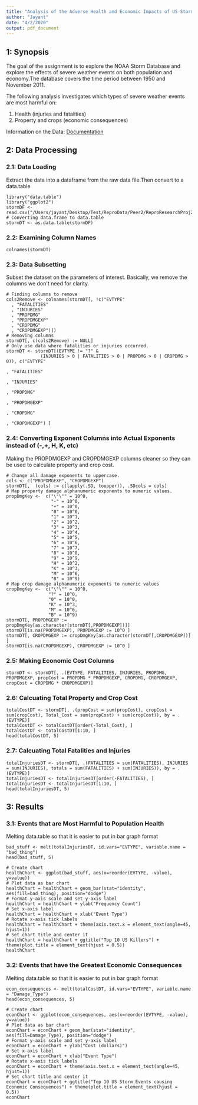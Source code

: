 ```yaml
---
title: "Analysis of the Adverse Health and Economic Impacts of US Storms"
author: "Jayant"
date: "4/2/2020"
output: pdf_document
---
```


## 1: Synopsis
The goal of the assignment is to explore the NOAA Storm Database and explore the effects of severe weather events on both population and economy.The database covers the time period between 1950 and November 2011.

The following analysis investigates which types of severe weather events are most harmful on:

1. Health (injuries and fatalities) 
2. Property and crops (economic consequences)

Information on the Data: [Documentation](https://d396qusza40orc.cloudfront.net/repdata%2Fpeer2_doc%2Fpd01016005curr.pdf)

## 2: Data Processing

### 2.1: Data Loading

Extract the data into a dataframe from the raw data file.Then convert to a data.table
```{r DataLoading}
library("data.table")
library("ggplot2")
stormDF <- read.csv("/Users/jayant/Desktop/Test/ReproData/Peer2/ReproResearchProj2/repdata_data_StormData.csv.bz2")
# Converting data.frame to data.table
stormDT <- as.data.table(stormDF)
```

### 2.2: Examining Column Names

```{r ColumnNames}
colnames(stormDT)
```

### 2.3: Data Subsetting

Subset the dataset on the parameters of interest. Basically, we remove the columns we don't need for clarity. 
```{r DataSubsetting, results="hide"}
# Finding columns to remove
cols2Remove <- colnames(stormDT[, !c("EVTYPE"
  , "FATALITIES"
  , "INJURIES"
  , "PROPDMG"
  , "PROPDMGEXP"
  , "CROPDMG"
  , "CROPDMGEXP")])
# Removing columns
stormDT[, c(cols2Remove) := NULL]
# Only use data where fatalities or injuries occurred.  
stormDT <- stormDT[(EVTYPE != "?" & 
             (INJURIES > 0 | FATALITIES > 0 | PROPDMG > 0 | CROPDMG > 0)), c("EVTYPE"
                                                                            , "FATALITIES"
                                                                            , "INJURIES"
                                                                            , "PROPDMG"
                                                                            , "PROPDMGEXP"
                                                                            , "CROPDMG"
                                                                            , "CROPDMGEXP") ]
```

### 2.4: Converting Exponent Columns into Actual Exponents instead of (-,+, H, K, etc)

Making the PROPDMGEXP and CROPDMGEXP columns cleaner so they can be used to calculate property and crop cost.
```{r CorrectingExponents, results="hide"}
# Change all damage exponents to uppercase.
cols <- c("PROPDMGEXP", "CROPDMGEXP")
stormDT[,  (cols) := c(lapply(.SD, toupper)), .SDcols = cols]
# Map property damage alphanumeric exponents to numeric values.
propDmgKey <-  c("\"\"" = 10^0,
                 "-" = 10^0, 
                 "+" = 10^0,
                 "0" = 10^0,
                 "1" = 10^1,
                 "2" = 10^2,
                 "3" = 10^3,
                 "4" = 10^4,
                 "5" = 10^5,
                 "6" = 10^6,
                 "7" = 10^7,
                 "8" = 10^8,
                 "9" = 10^9,
                 "H" = 10^2,
                 "K" = 10^3,
                 "M" = 10^6,
                 "B" = 10^9)
# Map crop damage alphanumeric exponents to numeric values
cropDmgKey <-  c("\"\"" = 10^0,
                "?" = 10^0, 
                "0" = 10^0,
                "K" = 10^3,
                "M" = 10^6,
                "B" = 10^9)
stormDT[, PROPDMGEXP := propDmgKey[as.character(stormDT[,PROPDMGEXP])]]
stormDT[is.na(PROPDMGEXP), PROPDMGEXP := 10^0 ]
stormDT[, CROPDMGEXP := cropDmgKey[as.character(stormDT[,CROPDMGEXP])] ]
stormDT[is.na(CROPDMGEXP), CROPDMGEXP := 10^0 ]
```

### 2.5: Making Economic Cost Columns

```{r EconomicCostColumns}
stormDT <- stormDT[, .(EVTYPE, FATALITIES, INJURIES, PROPDMG, PROPDMGEXP, propCost = PROPDMG * PROPDMGEXP, CROPDMG, CROPDMGEXP, cropCost = CROPDMG * CROPDMGEXP)]
```

### 2.6: Calcuating Total Property and Crop Cost

```{r TotalPropertyCropCost}
totalCostDT <- stormDT[, .(propCost = sum(propCost), cropCost = sum(cropCost), Total_Cost = sum(propCost) + sum(cropCost)), by = .(EVTYPE)]
totalCostDT <- totalCostDT[order(-Total_Cost), ]
totalCostDT <- totalCostDT[1:10, ]
head(totalCostDT, 5)
```

### 2.7: Calcuating Total Fatalities and Injuries

```{r TotalFatalitiesInjuriesCalc}
totalInjuriesDT <- stormDT[, .(FATALITIES = sum(FATALITIES), INJURIES = sum(INJURIES), totals = sum(FATALITIES) + sum(INJURIES)), by = .(EVTYPE)]
totalInjuriesDT <- totalInjuriesDT[order(-FATALITIES), ]
totalInjuriesDT <- totalInjuriesDT[1:10, ]
head(totalInjuriesDT, 5)
```

## 3: Results

### 3.1: Events that are Most Harmful to Population Health

Melting data.table so that it is easier to put in bar graph format 
```{r HealthResults}
bad_stuff <- melt(totalInjuriesDT, id.vars="EVTYPE", variable.name = "bad_thing")
head(bad_stuff, 5)
```

```{r healthChart}
# Create chart
healthChart <- ggplot(bad_stuff, aes(x=reorder(EVTYPE, -value), y=value))
# Plot data as bar chart
healthChart = healthChart + geom_bar(stat="identity", aes(fill=bad_thing), position="dodge")
# Format y-axis scale and set y-axis label
healthChart = healthChart + ylab("Frequency Count") 
# Set x-axis label
healthChart = healthChart + xlab("Event Type") 
# Rotate x-axis tick labels 
healthChart = healthChart + theme(axis.text.x = element_text(angle=45, hjust=1))
# Set chart title and center it
healthChart = healthChart + ggtitle("Top 10 US Killers") + theme(plot.title = element_text(hjust = 0.5))
healthChart
```

### 3.2: Events that have the Greatest Economic Consequences

Melting data.table so that it is easier to put in bar graph format 
```{r EconConsequences}
econ_consequences <- melt(totalCostDT, id.vars="EVTYPE", variable.name = "Damage_Type")
head(econ_consequences, 5)
```

```{r econChart}
# Create chart
econChart <- ggplot(econ_consequences, aes(x=reorder(EVTYPE, -value), y=value))
# Plot data as bar chart
econChart = econChart + geom_bar(stat="identity", aes(fill=Damage_Type), position="dodge")
# Format y-axis scale and set y-axis label
econChart = econChart + ylab("Cost (dollars)") 
# Set x-axis label
econChart = econChart + xlab("Event Type") 
# Rotate x-axis tick labels 
econChart = econChart + theme(axis.text.x = element_text(angle=45, hjust=1))
# Set chart title and center it
econChart = econChart + ggtitle("Top 10 US Storm Events causing Economic Consequences") + theme(plot.title = element_text(hjust = 0.5))
econChart
```